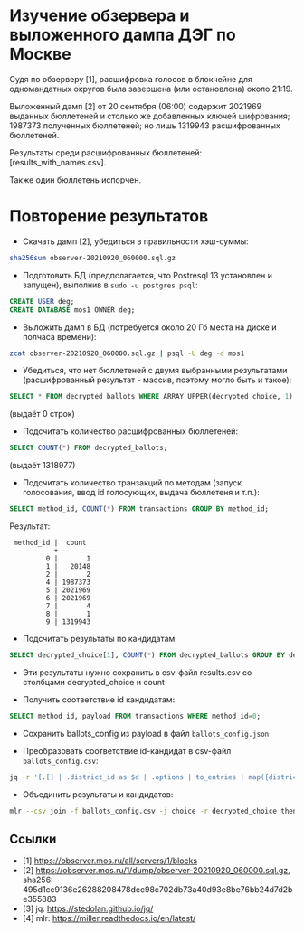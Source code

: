 # Изучение обзервера и выложенного дампа ДЭГ по Москве

Судя по обзерверу [1], расшифровка голосов в блокчейне для одномандатных округов была завершена (или остановлена) около 21:19.

Выложенный дамп [2] от 20 сентября (06:00) содержит 2021969 выданных бюллетеней и столько же добавленных ключей шифрования; 1987373 полученных бюллетеней; но лишь 1319943 расшифрованных бюллетеней.

Результаты среди расшифрованных бюллетеней: [results_with_names.csv].

Также один бюллетень испорчен.

# Повторение результатов

- Скачать дамп [2], убедиться в правильности хэш-суммы:
``` sh
sha256sum observer-20210920_060000.sql.gz
```

- Подготовить БД (предполагается, что Postresql 13 установлен и запущен), выполнив в `sudo -u postgres psql`:
``` sql
CREATE USER deg;
CREATE DATABASE mos1 OWNER deg;
```

- Выложить дамп в БД (потребуется около 20 Гб места на диске и полчаса времени):
``` sh
zcat observer-20210920_060000.sql.gz | psql -U deg -d mos1
```

- Убедиться, что нет бюллетеней с двумя выбранными результатами (расшифрованный результат - массив, поэтому могло быть и такое):
``` sql
SELECT * FROM decrypted_ballots WHERE ARRAY_UPPER(decrypted_choice, 1) > 1;
```
(выдаёт 0 строк)

- Подсчитать количество расшифрованных бюллетеней:
``` sql
SELECT COUNT(*) FROM decrypted_ballots;
```
(выдаёт 1318977)

- Подсчитать количество транзакций по методам (запуск голосования, ввод id голосующих, выдача бюллетеня и т.п.):
``` sql
SELECT method_id, COUNT(*) FROM transactions GROUP BY method_id;
```
Результат:
```
 method_id |  count
-----------+---------
         0 |       1
         1 |   20148
         2 |       2
         4 | 1987373
         5 | 2021969
         6 | 2021969
         7 |       4
         8 |       1
         9 | 1319943
```

- Подсчитать результаты по кандидатам:
``` sql
SELECT decrypted_choice[1], COUNT(*) FROM decrypted_ballots GROUP BY decrypted_choice[1] ;
```

- Эти результаты нужно сохранить в csv-файл results.csv со столбцами decrypted_choice и count

- Получить соответствие id кандидатам:
``` sql
SELECT method_id, payload FROM transactions WHERE method_id=0;
```

- Сохранить ballots_config из payload в файл `ballots_config.json`

- Преобразовать соответствие id-кандидат в csv-файл `ballots_config.csv`:
``` sh
jq -r '[.[] | .district_id as $d | .options | to_entries | map({district: $d, key: .key, value: .value})] | add  | .[] | [.district, .key, .value] | @csv' ballots_config.json > ballots_config.csv
```

- Объединить результаты и кандидатов:
``` sh
mlr --csv join -f ballots_config.csv -j choice -r decrypted_choice then sort -f district,name results.csv > results_with_names.csv
```

## Ссылки

- [1] https://observer.mos.ru/all/servers/1/blocks
- [2] https://observer.mos.ru/1/dump/observer-20210920_060000.sql.gz, sha256: 495d1cc9136e26288208478dec98c702db73a40d93e8be76bb24d7d2be355883
- [3] jq: https://stedolan.github.io/jq/
- [4] mlr: https://miller.readthedocs.io/en/latest/
